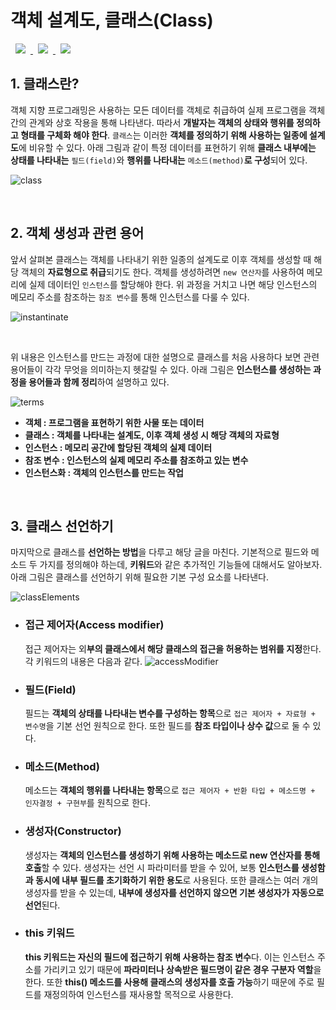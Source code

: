 # 객체 설계도, 클래스(Class)
<a href="http://melonicedlatte.com/">
    <img src="https://img.shields.io/badge/Java-red"
        style="height : auto; margin-left : 8px; margin-right : 8px;"/>
    <img src="https://img.shields.io/badge/OOP-orange"
        style="height : auto; margin-left : 8px; margin-right : 8px;"/>
    <img src="https://img.shields.io/badge/Class-yellow" 
        style="height : auto; margin-left : 8px; margin-right : 8px;"/>
</a>

## 1. 클래스란?
객체 지향 프로그래밍은 사용하는 모든 데이터를 객체로 취급하여 실제 프로그램을 객체 간의 관계와 상호 작용을 통해 나타낸다. 
따라서 **개발자는 객체의 상태와 행위를 정의하고 형태를 구체화 해야 한다**. `클래스`는 이러한 **객체를 정의하기 위해 사용하는 일종에 
설계도**에 비유할 수 있다. 아래 그림과 같이 특정 데이터를 표현하기 위해 **클래스 내부에는 상태를 나타내는** `필드(field)`와 **행위를 
나타내는** `메소드(method)`**로 구성**되어 있다. 

![class](https://user-images.githubusercontent.com/78818063/173919204-81ad56f6-fbce-4cef-84b8-27c06b4648e4.png)

<br>

## 2. 객체 생성과 관련 용어
앞서 살펴본 클래스는 객체를 나타내기 위한 일종의 설계도로 이후 객체를 생성할 때 해당 객체의 **자료형으로 취급**되기도 한다. 
객체를 생성하려면 `new 연산자`를 사용하여 메모리에 실제 데이터인 `인스턴스`를 할당해야 한다. 위 과정을 거치고 나면 해당 인스턴스의 
메모리 주소를 참조하는 `참조 변수`를 통해 인스턴스를 다룰 수 있다.

![instantinate](https://user-images.githubusercontent.com/78818063/173919223-de684202-e431-4195-aa24-86a4e356766b.png)

<br>

위 내용은 인스턴스를 만드는 과정에 대한 설명으로 클래스를 처음 사용하다 보면 관련 용어들이 각각 무엇을 의미하는지 헷갈릴 수 있다. 
아래 그림은 **인스턴스를 생성하는 과정을 용어들과 함께 정리**하여 설명하고 있다.

![terms](https://user-images.githubusercontent.com/78818063/173919235-bbc0913e-d3f3-4265-b39f-8bc2876c90da.png)

* **객체 : 프로그램을 표현하기 위한 사물 또는 데이터**
* **클래스 : 객체를 나타내는 설계도, 이후 객체 생성 시 해당 객체의 자료형**
* **인스턴스 : 메모리 공간에 할당된 객체의 실제 데이터**
* **참조 변수 : 인스턴스의 실제 메모리 주소를 참조하고 있는 변수**
* **인스턴스화 : 객체의 인스턴스를 만드는 작업**

<br>

## 3. 클래스 선언하기
마지막으로 클래스를 **선언하는 방법**을 다루고 해당 글을 마친다. 기본적으로 필드와 메소드 두 가지를 정의해야 하는데, **키워드**와 같은 
추가적인 기능들에 대해서도 알아보자. 아래 그림은 클래스를 선언하기 위해 필요한 기본 구성 요소를 나타낸다. 

![classElements](https://user-images.githubusercontent.com/78818063/173919239-46152d14-9470-4a56-a17b-91d50084cc6a.png)

  * ### 접근 제어자(Access modifier) ###
    접근 제어자는 외**부의 클래스에서 해당 클래스의 접근을 허용하는 범위를 지정**한다. 각 키워드의 내용은 다음과 같다.
    ![accessModifier](https://user-images.githubusercontent.com/78818063/173919245-eb2f8449-b302-48f3-b007-0181d23702af.png)

  * ### 필드(Field) ###
    필드는 **객체의 상태를 나타내는 변수를 구성하는 항목**으로 `접근 제어자 + 자료형 + 변수명`을 기본 선언 원칙으로 한다. 
    또한 필드를 **참조 타입이나 상수 값**으로 둘 수 있다.
  
  * ### 메소드(Method) ###
    메소드는 **객체의 행위를 나타내는 항목**으로 `접근 제어자 + 반환 타입 + 메소드명 + 인자결정 + 구현부`를 원칙으로 한다. 

  * ### 생성자(Constructor) ###
    생성자는 **객체의 인스턴스를 생성하기 위해 사용하는 메소드로 new 연산자를 통해 호출**할 수 있다. 생성자는 선언 시 파라미터를 
    받을 수 있어, 보통 **인스턴스를 생성함과 동시에 내부 필드를 초기화하기 위한 용도**로 사용된다. 또한 클래스는 여러 개의 생성자를 
    받을 수 있는데, **내부에 생성자를 선언하지 않으면 기본 생성자가 자동으로 선언**된다.
    
  * ### this 키워드 ###
    **this 키워드는 자신의 필드에 접근하기 위해 사용하는 참조 변수**다. 이는 인스턴스 주소를 가리키고 있기 때문에 **파라미터나 상속받은 
    필드명이 같은 경우 구분자 역할**을 한다. 또한 **this() 메소드를 사용해 클래스의 생성자를 호출 가능**하기 때문에 주로 필드를 재정의하여 
    인스턴스를 재사용할 목적으로 사용한다.  
    
<br>
